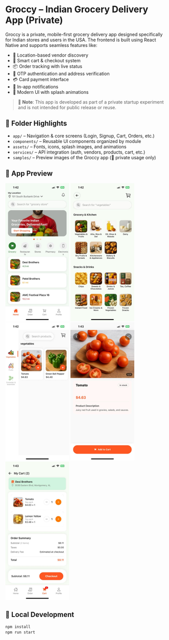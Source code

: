 # Groccy – Indian Grocery Delivery App (Private)

Groccy is a private, mobile-first grocery delivery app designed specifically for Indian stores and users in the USA. The frontend is built using React Native and supports seamless features like:

- 📍 Location-based vendor discovery
- 🛒 Smart cart & checkout system
- 📦 Order tracking with live status
- 🔐 OTP authentication and address verification
- 💳 Card payment interface
- 🔔 In-app notifications
- 🎉 Modern UI with splash animations

> 📌 **Note**: This app is developed as part of a private startup experiment and is not intended for public release or reuse.

## 📂 Folder Highlights

- `app/` – Navigation & core screens (Login, Signup, Cart, Orders, etc.)
- `components/` – Reusable UI components organized by module
- `assets/` – Fonts, icons, splash images, and animations
- `services/` – API integration (auth, vendors, products, cart, etc.)
- `samples/` – Preview images of the Groccy app (📸 private usage only)
## 📱 App Preview

<p float="left">
  <img src="samples/App%201.jpeg" width="200"/>
  <img src="samples/App%202.jpeg" width="200"/>
  <img src="samples/App%203.jpeg" width="200"/>
  <img src="samples/App%204.jpeg" width="200"/>
  <img src="samples/App%205.jpeg" width="200"/>
</p>

## 🧪 Local Development

```bash
npm install
npm run start
